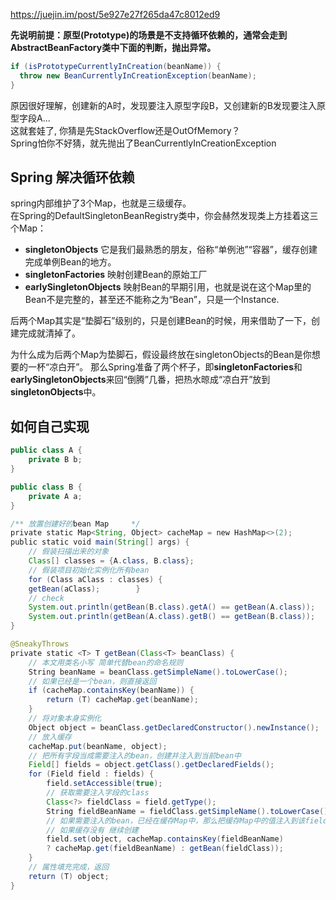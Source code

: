 https://juejin.im/post/5e927e27f265da47c8012ed9  

**先说明前提：原型(Prototype)的场景是不支持循环依赖的，通常会走到AbstractBeanFactory类中下面的判断，抛出异常。**
```java
if (isPrototypeCurrentlyInCreation(beanName)) {
  throw new BeanCurrentlyInCreationException(beanName);
}
```
原因很好理解，创建新的A时，发现要注入原型字段B，又创建新的B发现要注入原型字段A...  
这就套娃了, 你猜是先StackOverflow还是OutOfMemory？  
Spring怕你不好猜，就先抛出了BeanCurrentlyInCreationException

## Spring 解决循环依赖
spring内部维护了3个Map，也就是三级缓存。  
在Spring的DefaultSingletonBeanRegistry类中，你会赫然发现类上方挂着这三个Map：  
- **singletonObjects** 它是我们最熟悉的朋友，俗称“单例池”“容器”，缓存创建完成单例Bean的地方。
- **singletonFactories** 映射创建Bean的原始工厂
- **earlySingletonObjects** 映射Bean的早期引用，也就是说在这个Map里的Bean不是完整的，甚至还不能称之为“Bean”，只是一个Instance.

后两个Map其实是“垫脚石”级别的，只是创建Bean的时候，用来借助了一下，创建完成就清掉了。  

为什么成为后两个Map为垫脚石，假设最终放在singletonObjects的Bean是你想要的一杯“凉白开”。
那么Spring准备了两个杯子，即**singletonFactories**和**earlySingletonObjects**来回“倒腾”几番，把热水晾成“凉白开”放到**singletonObjects**中。  

## 如何自己实现

```java
public class A { 
    private B b;
}
```

```java
public class B {
    private A a;
}
```

```java
/** 放置创建好的bean Map     */    
private static Map<String, Object> cacheMap = new HashMap<>(2);
public static void main(String[] args) {
    // 假装扫描出来的对象        
    Class[] classes = {A.class, B.class};        
    // 假装项目初始化实例化所有bean        
    for (Class aClass : classes) {
    getBean(aClass);        }        
    // check       
    System.out.println(getBean(B.class).getA() == getBean(A.class));
    System.out.println(getBean(A.class).getB() == getBean(B.class)); 
}

@SneakyThrows    
private static <T> T getBean(Class<T> beanClass) {  
    // 本文用类名小写 简单代替bean的命名规则    
    String beanName = beanClass.getSimpleName().toLowerCase();      
    // 如果已经是一个bean，则直接返回      
    if (cacheMap.containsKey(beanName)) {    
        return (T) cacheMap.get(beanName);     
    }      
    // 将对象本身实例化  
    Object object = beanClass.getDeclaredConstructor().newInstance();      
    // 放入缓存  
    cacheMap.put(beanName, object);    
    // 把所有字段当成需要注入的bean，创建并注入到当前bean中      
    Field[] fields = object.getClass().getDeclaredFields();  
    for (Field field : fields) {    
        field.setAccessible(true);        
        // 获取需要注入字段的class     
        Class<?> fieldClass = field.getType();     
        String fieldBeanName = fieldClass.getSimpleName().toLowerCase();   
        // 如果需要注入的bean，已经在缓存Map中，那么把缓存Map中的值注入到该field即可             
        // 如果缓存没有 继续创建       
        field.set(object, cacheMap.containsKey(fieldBeanName)      
        ? cacheMap.get(fieldBeanName) : getBean(fieldClass));   
    }    
    // 属性填充完成，返回   
    return (T) object;   
}



```



